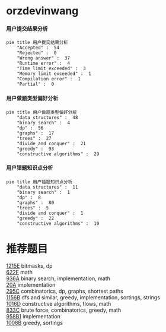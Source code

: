 # orzdevinwang

<!-- tabs:start -->



#### **用户提交结果分析**

```mermaid
pie title 用户提交结果分析
    "Accepted" :  54
    "Rejected" :  0
    "Wrong answer" :  37
    "Runtime error" :  4
    "Time limit exceeded" :  3
    "Memory limit exceeded" :  1
    "Compilation error" :  1
    "Partial" :  0
```

#### **用户做题类型偏好分析**

```mermaid
pie title 用户做题类型偏好分析
    "data structures" :  48
    "binary search" :  4
    "dp" :  56
    "graphs" :  17
    "trees" :  27
    "divide and conquer" :  21
    "greedy" :  93
    "constructive algorithms" :  29
```
#### **用户错题知识点分析**

```mermaid
pie title 用户错题知识点分析
    "data structures" :  11
    "binary search" :  1
    "dp" :  8
    "graphs" :  80
    "trees" :  5
    "divide and conquer" :  1
    "greedy" :  22
    "constructive algorithms" :  10
```



<!-- tabs:end -->
# 推荐题目
[1215E](https://codeforces.com/contest/1215/problem/E)		bitmasks,
                        dp		  
[622F](https://codeforces.com/contest/622/problem/F)		math		  
[936A](https://codeforces.com/contest/936/problem/A)		binary search,
                        implementation,
                        math		  
[20A](https://codeforces.com/contest/20/problem/A)		implementation		  
[295C](https://codeforces.com/contest/295/problem/C)		combinatorics,
                        dp,
                        graphs,
                        shortest paths		  
[1156B](https://codeforces.com/contest/1156/problem/B)		dfs and similar,
                        greedy,
                        implementation,
                        sortings,
                        strings		  
[1016D](https://codeforces.com/contest/1016/problem/D)		constructive algorithms,
                        flows,
                        math		  
[833C](https://codeforces.com/contest/833/problem/C)		brute force,
                        combinatorics,
                        greedy,
                        math		  
[958B1](https://codeforces.com/contest/958B/problem/1)		implementation		  
[1008B](https://codeforces.com/contest/1008/problem/B)		greedy,
                        sortings		  
